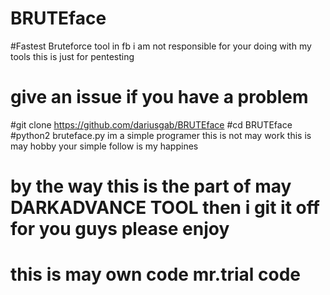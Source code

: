 # BRUTEface
#Fastest Bruteforce tool in fb
i am not responsible for your doing with my tools 
this is just for pentesting 
# give an issue if you have a problem 
#git clone https://github.com/dariusgab/BRUTEface
#cd BRUTEface
#python2 bruteface.py
im a simple programer this is not may work
this is may hobby your simple follow is my happines
# by the way this is the part of may DARKADVANCE TOOL then i git it off for you guys please enjoy
# this is may own code mr.trial code
